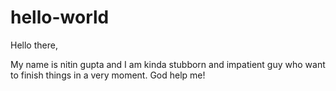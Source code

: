 # hello-world

Hello there,

My name is nitin gupta and I am kinda stubborn and impatient guy who want to finish things in a very moment.
God help me!
